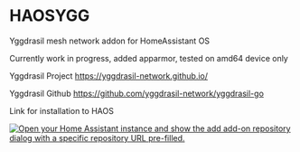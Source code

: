 # HAOSYGG
Yggdrasil mesh network addon for HomeAssistant OS

Currently work in progress, added apparmor, tested on amd64 device only

Yggdrasil Project https://yggdrasil-network.github.io/ 

Yggdrasil Github https://github.com/yggdrasil-network/yggdrasil-go 

Link for installation to HAOS

[![Open your Home Assistant instance and show the add add-on repository dialog with a specific repository URL pre-filled.](https://my.home-assistant.io/badges/supervisor_add_addon_repository.svg)](https://my.home-assistant.io/redirect/supervisor_add_addon_repository/?repository_url=https%3A%2F%2Fgithub.com%2FAlpherie%2Fhaosygg) 
